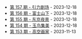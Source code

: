 * [第 157 期 - 引力剧场](https://daily.205066.xyz/posts/157-引力剧场) - 2023-12-18
* [第 156 期 - 富士山下](https://daily.205066.xyz/posts/156-富士山下) - 2023-12-18
* [第 155 期 - 东京夜景](https://daily.205066.xyz/posts/155-东京夜景) - 2023-12-18
* [第 154 期 - 玉鸟集美](https://daily.205066.xyz/posts/154-玉鸟集美) - 2023-12-18
* [第 153 期 - 高空画家](https://daily.205066.xyz/posts/153-高空画家) - 2023-11-13
